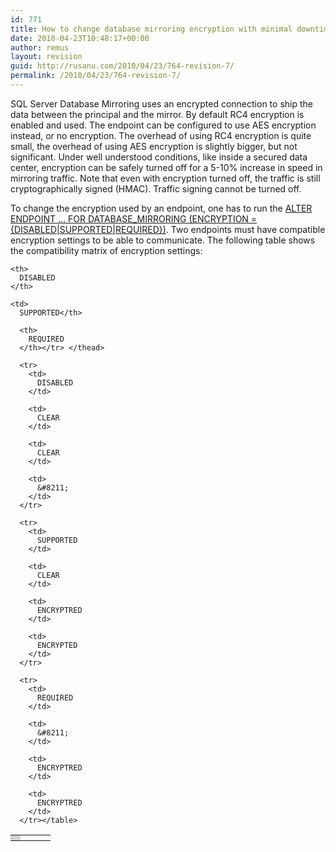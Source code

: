 ```yaml
---
id: 771
title: How to change database mirroring encryption with minimal downtime
date: 2010-04-23T10:48:17+00:00
author: remus
layout: revision
guid: http://rusanu.com/2010/04/23/764-revision-7/
permalink: /2010/04/23/764-revision-7/
---
```

SQL Server Database Mirroring uses an encrypted connection to ship the data between the principal and the mirror. By default RC4 encryption is enabled and used. The endpoint can be configured to use AES encryption instead, or no encryption. The overhead of using RC4 encryption is quite small, the overhead of using AES encryption is slightly bigger, but not significant. Under well understood conditions, like inside a secured data center, encryption can be safely turned off for a 5-10% increase in speed in mirroring traffic. Note that even with encryption turned off, the traffic is still cryptographically signed (HMAC). Traffic signing cannot be turned off.

To change the encryption used by an endpoint, one has to run the <a href="http://technet.microsoft.com/en-us/library/ms186332.aspx" target="_blank">ALTER ENDPOINT &#8230; FOR DATABASE_MIRRORING (ENCRYPTION = {DISABLED|SUPPORTED|REQUIRED})</a>. Two endpoints must have compatible encryption settings to be able to communicate. The following table shows the compatibility matrix of encryption settings:

<table style="width:90%">
  <colgroup> <col width="25%"/> <col width="25%"/> <col width="25%"/> <col width="25%"/> </colgroup> <tr style="background-color:lightgray">
    <th>
    </th>
    
    <th>
      DISABLED
    </th>
    
    <td>
      SUPPORTED</th> 
      
      <th>
        REQUIRED
      </th></tr> </thead> 
      
      <tr>
        <td>
          DISABLED
        </td>
        
        <td>
          CLEAR
        </td>
        
        <td>
          CLEAR
        </td>
        
        <td>
          &#8211;
        </td>
      </tr>
      
      <tr>
        <td>
          SUPPORTED
        </td>
        
        <td>
          CLEAR
        </td>
        
        <td>
          ENCRYPTRED
        </td>
        
        <td>
          ENCRYPTED
        </td>
      </tr>
      
      <tr>
        <td>
          REQUIRED
        </td>
        
        <td>
          &#8211;
        </td>
        
        <td>
          ENCRYPTRED
        </td>
        
        <td>
          ENCRYPTRED
        </td>
      </tr></table>